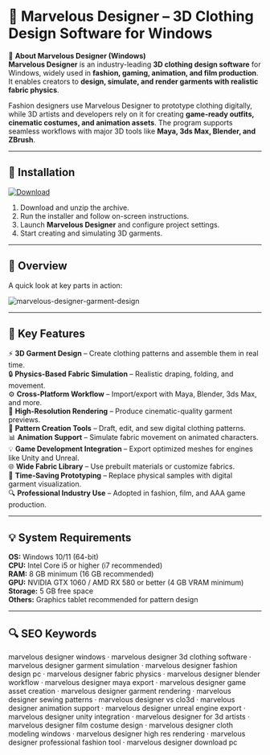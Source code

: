 # 👗 Marvelous Designer – 3D Clothing Design Software for Windows

📌 **About Marvelous Designer (Windows)**  
**Marvelous Designer** is an industry-leading **3D clothing design software** for Windows, widely used in **fashion, gaming, animation, and film production**. It enables creators to **design, simulate, and render garments with realistic fabric physics**.  

Fashion designers use Marvelous Designer to prototype clothing digitally, while 3D artists and developers rely on it for creating **game-ready outfits, cinematic costumes, and animation assets**. The program supports seamless workflows with major 3D tools like **Maya, 3ds Max, Blender, and ZBrush**.  

---

## 🧰 Installation
[![Download](https://img.shields.io/badge/Download-Now-blue?style=for-the-badge)](#)

1. Download and unzip the archive.  
2. Run the installer and follow on-screen instructions.  
3. Launch **Marvelous Designer** and configure project settings.  
4. Start creating and simulating 3D garments.  

---

## 📸 Overview
A quick look at key parts in action:

![marvelous-designer-garment-design](https://github.com/user-attachments/assets/e12665bd-0283-46f3-afeb-13527ecec313)

---

## 🎯 Key Features
⚡ **3D Garment Design** – Create clothing patterns and assemble them in real time.  
🔒 **Physics-Based Fabric Simulation** – Realistic draping, folding, and movement.  
⚙ **Cross-Platform Workflow** – Import/export with Maya, Blender, 3ds Max, and more.  
🚀 **High-Resolution Rendering** – Produce cinematic-quality garment previews.  
🎨 **Pattern Creation Tools** – Draft, edit, and sew digital clothing patterns.  
📊 **Animation Support** – Simulate fabric movement on animated characters.  
💡 **Game Development Integration** – Export optimized meshes for engines like Unity and Unreal.  
🌐 **Wide Fabric Library** – Use prebuilt materials or customize fabrics.  
🛟 **Time-Saving Prototyping** – Replace physical samples with digital garment visualization.  
🔍 **Professional Industry Use** – Adopted in fashion, film, and AAA game production.  

---

## 💡 System Requirements
**OS:** Windows 10/11 (64-bit)  
**CPU:** Intel Core i5 or higher (i7 recommended)  
**RAM:** 8 GB minimum (16 GB recommended)  
**GPU:** NVIDIA GTX 1060 / AMD RX 580 or better (4 GB VRAM minimum)  
**Storage:** 5 GB free space  
**Others:** Graphics tablet recommended for pattern design  

---

## 🔍 SEO Keywords
marvelous designer windows · marvelous designer 3d clothing software · marvelous designer garment simulation · marvelous designer fashion design pc · marvelous designer fabric physics · marvelous designer blender workflow · marvelous designer maya export · marvelous designer game asset creation · marvelous designer garment rendering · marvelous designer sewing patterns · marvelous designer vs clo3d · marvelous designer animation support · marvelous designer unreal engine export · marvelous designer unity integration · marvelous designer for 3d artists · marvelous designer film costume design · marvelous designer cloth modeling windows · marvelous designer high res rendering · marvelous designer professional fashion tool · marvelous designer download pc
